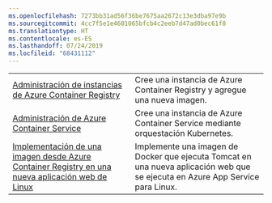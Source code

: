 ```yaml
---
ms.openlocfilehash: 7273bb31ad56f36be7675aa2672c13e3dba97e9b
ms.sourcegitcommit: 4cc7f5e1e4601065bfcb4c2eeb7d47ad0bec61f8
ms.translationtype: HT
ms.contentlocale: es-ES
ms.lasthandoff: 07/24/2019
ms.locfileid: "68431112"
---
```

|  |  |
|---------|---------|
| [Administración de instancias de Azure Container Registry][1] | Cree una instancia de Azure Container Registry y agregue una nueva imagen. | 
| [Administración de Azure Container Service][2] | Cree una instancia de Azure Container Service mediante orquestación Kubernetes. | 
| [Implementación de una imagen desde Azure Container Registry en una nueva aplicación web de Linux][3] | Implemente una imagen de Docker que ejecuta Tomcat en una nueva aplicación web que se ejecuta en Azure App Service para Linux. | 

[1]: https://azure.microsoft.com/resources/samples/acr-java-manage-azure-container-registry/
[2]: https://azure.microsoft.com/resources/samples/acs-java-manage-azure-container-service-with-kubernetes-orchestrator/
[3]: https://azure.microsoft.com/resources/samples/app-service-java-deploy-image-from-acr-to-linux/
